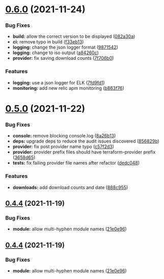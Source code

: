 # [0.6.0](https://github.com/olxgroup-oss/citizen/compare/v0.5.0...v0.6.0) (2021-11-24)


### Bug Fixes

* **build:** allow the correct version to be displayed ([082a30a](https://github.com/olxgroup-oss/citizen/commit/082a30ac66cd4c16fdbbf616139a52f34a474273))
* **ci:** remove typo in build ([f33eb13](https://github.com/olxgroup-oss/citizen/commit/f33eb134a534842a475ac5edfa3713e64dddc6b9))
* **logging:** change the json logger format ([9871542](https://github.com/olxgroup-oss/citizen/commit/987154294f780a3038fcf3d6e126642f29905536))
* **logging:** change to iso output ([a84260c](https://github.com/olxgroup-oss/citizen/commit/a84260cb7aa3e59f8351c4f4620b5fb35c9b1b58))
* **provider:** fix saving download counts ([7f706b0](https://github.com/olxgroup-oss/citizen/commit/7f706b0106a539ae6eecb900123e6f8b8a9154b7))


### Features

* **logging:** use a json logger for ELK ([7fd9fd1](https://github.com/olxgroup-oss/citizen/commit/7fd9fd13bfb130f8361c993b558b7c75b8cfad0a))
* **monitoring:** add new relic apm monitoring ([b863f76](https://github.com/olxgroup-oss/citizen/commit/b863f761c44d59f20f73365a90b483461c67e271))

# [0.5.0](https://github.com/olxgroup-oss/citizen/compare/v0.4.4...v0.5.0) (2021-11-22)


### Bug Fixes

* **console:** remove blocking console.log ([8a26b13](https://github.com/olxgroup-oss/citizen/commit/8a26b13f33a4552c060bb8fe2b3d3c67673bbfde))
* **deps:** upgrade deps to reduce the audit issues discovered ([856829b](https://github.com/olxgroup-oss/citizen/commit/856829b002fd87deca061db0f56e326548c46a7d))
* **provider:** fix post provider name typo ([c57f2d3](https://github.com/olxgroup-oss/citizen/commit/c57f2d344edc4a969040e7ec55580c92178d7c79))
* **provider:** provider prefix files should have terraform-provider prefix ([3658d65](https://github.com/olxgroup-oss/citizen/commit/3658d65cdea93e1b9c7ecc1a547fa4b322188522))
* **tests:** fix failing provider file names after refactor ([dedc048](https://github.com/olxgroup-oss/citizen/commit/dedc048c6f8a367c615eb74e05cc504ed49159d7))


### Features

* **downloads:** add download counts and date ([888c955](https://github.com/olxgroup-oss/citizen/commit/888c955fbee68ac08afd6ce71f7b8f5e73e7fa95))

## [0.4.4](https://github.com/olxgroup-oss/citizen/compare/v0.4.3...v0.4.4) (2021-11-19)


### Bug Fixes

* **module:** allow multi-hyphen module names ([21e0e96](https://github.com/olxgroup-oss/citizen/commit/21e0e96ce589a6c8646f2a12153b301ecba52fb7))

## [0.4.4](https://github.com/olxgroup-oss/citizen/compare/v0.4.3...v0.4.4) (2021-11-19)


### Bug Fixes

* **module:** allow multi-hyphen module names ([21e0e96](https://github.com/olxgroup-oss/citizen/commit/21e0e96ce589a6c8646f2a12153b301ecba52fb7))
